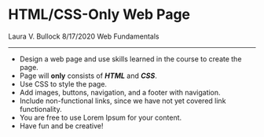 # HTML/CSS-Only Web Page
Laura V. Bullock
8/17/2020
Web Fundamentals

---

* Design a web page and use skills learned in the course to create the page.
* Page will **only** consists of ***HTML*** and ***CSS***.
* Use CSS to style the page.
* Add images, buttons, navigation, and a footer with navigation.
* Include non-functional links, since we have not yet covered link functionality.
* You are free to use Lorem Ipsum for your content.
* Have fun and be creative!